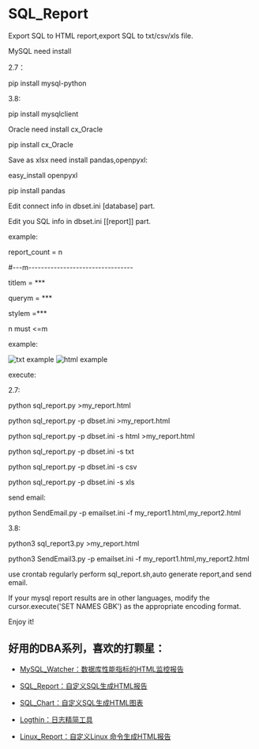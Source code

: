 # SQL_Report
Export SQL to HTML report,export SQL to txt/csv/xls file.

MySQL need install 

2.7：

pip install mysql-python

3.8:

pip install mysqlclient

Oracle  need install cx_Oracle

pip install cx_Oracle

Save as xlsx need install pandas,openpyxl:

easy_install openpyxl

pip install pandas

Edit  connect info in dbset.ini [database] part.

Edit you SQL  info in dbset.ini [[report]] part.

example:

report_count = n

#---m---------------------------------

titlem = ***

querym = ***

stylem =***

n must <=m

example:

![txt example](https://github.com/kinghows/SQL_Report/blob/master/txt.jpg)
![html example](https://github.com/kinghows/SQL_Report/blob/master/html.jpg)

execute:

2.7:

python sql_report.py >my_report.html

python sql_report.py -p dbset.ini >my_report.html

python sql_report.py -p dbset.ini -s html >my_report.html

python sql_report.py -p dbset.ini -s txt

python sql_report.py -p dbset.ini -s csv

python sql_report.py -p dbset.ini -s xls

send email:

python SendEmail.py -p emailset.ini -f my_report1.html,my_report2.html

3.8:

python3 sql_report3.py >my_report.html

python3 SendEmail3.py -p emailset.ini -f my_report1.html,my_report2.html

use crontab regularly perform sql_report.sh,auto generate  report,and send email.

If your mysql report results are in other languages, modify the cursor.execute('SET NAMES GBK') as the appropriate encoding format.

Enjoy it! 

## 好用的DBA系列，喜欢的打颗星：

- [MySQL_Watcher：数据库性能指标的HTML监控报告](https://github.com/kinghows/MySQL_Watcher)

- [SQL_Report：自定义SQL生成HTML报告](https://github.com/kinghows/SQL_Report)

- [SQL_Chart：自定义SQL生成HTML图表](https://github.com/kinghows/SQL_Chart)

- [Logthin：日志精简工具](https://github.com/kinghows/Logthin)

- [Linux_Report：自定义Linux 命令生成HTML报告](https://github.com/kinghows/Linux_Report)
